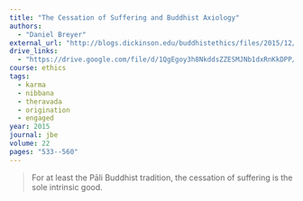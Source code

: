```yaml
---
title: "The Cessation of Suffering and Buddhist Axiology"
authors:
  - "Daniel Breyer"
external_url: "http://blogs.dickinson.edu/buddhistethics/files/2015/12/Breyer-Axiology-final.pdf"
drive_links:
  - "https://drive.google.com/file/d/1QgEgoy3h8NkddsZZESMJNb1dxRnKkDPP/view?usp=drivesdk"
course: ethics
tags:
  - karma
  - nibbana
  - theravada
  - origination
  - engaged
year: 2015
journal: jbe
volume: 22
pages: "533--560"
---
```


> For at least the Pāli Buddhist tradition, the cessation of suffering is the sole intrinsic good.
